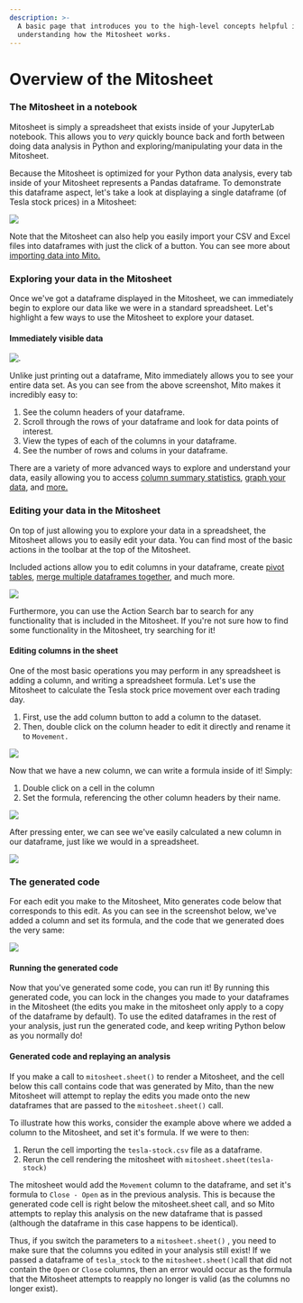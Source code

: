 ```yaml
---
description: >-
  A basic page that introduces you to the high-level concepts helpful in
  understanding how the Mitosheet works.
---
```


# Overview of the Mitosheet

### The Mitosheet in a notebook

Mitosheet is simply a spreadsheet that exists inside of your JupyterLab notebook. This allows you to _very_ quickly bounce back and forth between doing data analysis in Python and exploring/manipulating your data in the Mitosheet.

Because the Mitosheet is optimized for your Python data analysis, every tab inside of your Mitosheet represents a Pandas dataframe. To demonstrate this dataframe aspect, let's take a look at displaying a single dataframe (of Tesla stock prices) in a Mitosheet:

![](<../.gitbook/assets/Screen Shot 2022-02-17 at 2.26.18 PM.png>)

Note that the Mitosheet can also help you easily import your CSV and Excel files into dataframes with just the click of a button. You can see more about [importing data into Mito.](../how-to/importing-data-to-mito.md)

### Exploring your data in the Mitosheet

Once we've got a dataframe displayed in the Mitosheet, we can immediately begin to explore our data like we were in a standard spreadsheet. Let's highlight a few ways to use the Mitosheet to explore your dataset.

#### Immediately visible data

![.](<../.gitbook/assets/Screen Shot 2022-02-17 at 2.26.18 PM copy.png>)

Unlike just printing out a dataframe, Mito immediately allows you to see your entire data set. As you can see from the above screenshot, Mito makes it incredibly easy to:

1. See the column headers of your dataframe.
2. Scroll through the rows of your dataframe and look for data points of interest.
3. View the types of each of the columns in your dataframe.
4. See the number of rows and colums in your dataframe.

There are a variety of more advanced ways to explore and understand your data, easily allowing you to access [column summary statistics](../how-to/summary-statistics.md), [graph your data](../how-to/graphing.md), and [more.](../how-to/pivot-tables.md)

### Editing your data in the Mitosheet

On top of just allowing you to explore your data in a spreadsheet, the Mitosheet allows you to easily edit your data. You can find most of the basic actions in the toolbar at the top of the Mitosheet.

Included actions allow you to edit columns in your dataframe, create [pivot tables](../how-to/pivot-tables.md), [merge multiple dataframes together](../how-to/merging-datasets-together.md), and much more.

![](<../.gitbook/assets/Screen Shot 2022-02-17 at 2.26.18 PM copy 2.png>)

Furthermore, you can use the Action Search bar to search for any functionality that is included in the Mitosheet. If you're not sure how to find some functionality in the Mitosheet, try searching for it!

#### Editing columns in the sheet

One of the most basic operations you may perform in any spreadsheet is adding a column, and writing a spreadsheet formula. Let's use the Mitosheet to calculate the Tesla stock price movement over each trading day.

1. First, use the add column button to add a column to the dataset.
2. Then, double click on the column header to edit it directly and rename it to `Movement.`

![](<../.gitbook/assets/Screen Shot 2022-02-17 at 3.05.05 PM.png>)

Now that we have a new column, we can write a formula inside of it! Simply:

1. Double click on a cell in the column
2. Set the formula, referencing the other column headers by their name.

![](<../.gitbook/assets/Screen Shot 2022-02-17 at 3.05.36 PM.png>)

After pressing enter, we can see we've easily calculated a new column in our dataframe, just like we would in a spreadsheet.

![](<../.gitbook/assets/Screen Shot 2022-02-17 at 3.05.48 PM.png>)

### The generated code

For each edit you make to the Mitosheet, Mito generates code below that corresponds to this edit. As you can see in the screenshot below, we've added a column and set its formula, and the code that we generated does the very same:

![](<../.gitbook/assets/Screen Shot 2022-02-17 at 3.06.35 PM.png>)

#### Running the generated code

Now that you've generated some code, you can run it! By running this generated code, you can lock in the changes you made to your dataframes in the Mitosheet (the edits you make in the mitosheet only apply to a copy of the dataframe by default). To use the edited dataframes in the rest of your analysis, just run the generated code, and keep writing Python below as you normally do!

#### Generated code and replaying an analysis

If you make a call to `mitosheet.sheet()` to render a Mitosheet, and the cell below this call contains code that was generated by Mito, than the new Mitosheet will attempt to replay the edits you made onto the new dataframes that are passed to the `mitosheet.sheet()` call.&#x20;

To illustrate how this works, consider the example above where we added a column to the Mitosheet, and set it's formula. If we were to then:

1. Rerun the cell importing the `tesla-stock.csv` file as a dataframe.
2. Rerun the cell rendering the mitosheet with `mitosheet.sheet(tesla-stock)`

The mitosheet would add the `Movement` column to the dataframe, and set it's formula to `Close - Open` as in the previous analysis. This is because the generated code cell is right below the mitosheet.sheet call, and so Mito attempts to replay this analysis on the new dataframe that is passed (although the dataframe in this case happens to be identical).

Thus, if you switch the parameters to a `mitosheet.sheet()` , you need to make sure that the columns you edited in your analysis still exist! If we passed a dataframe of `tesla_stock` to the  `mitosheet.sheet()`call that did not contain the `Open` or `Close` columns, then an error would occur as the formula that the Mitosheet attempts to reapply no longer is valid (as the columns no longer exist).
